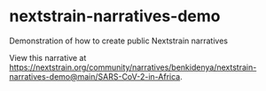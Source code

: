 # nextstrain-narratives-demo
Demonstration of how to create public Nextstrain narratives

View this narrative at https://nextstrain.org/community/narratives/benkidenya/nextstrain-narratives-demo@main/SARS-CoV-2-in-Africa.
